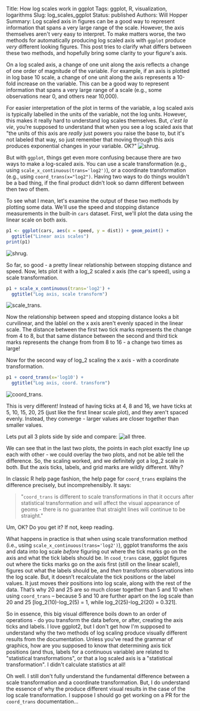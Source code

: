 Title: How log scales work in ggplot
Tags: ggplot, R, visualization, logarithms
Slug: log_scales_ggplot
Status: published
Authors: Will Hopper
Summary: Log scaled axis in figures can be a good way to represent information that spans a very large range of the scale. However, the axis themselves aren't very easy to interpret. To make matters worse, the two methods for automatically producing log scaled axis with `ggplot` produce *very* different looking figures. This post tries to clarify what differs between these two methods, and hopefully bring some clarity to your figure's axis.

On a log scaled axis, a change of one unit along the axis reflects a change of one order of magnitude of the variable. For example, if an axis is plotted in log base 10 scale, a change of one unit along the axis represents a 10-fold increase on the variable. This can be a good way to represent information that spans a very large range of a scale (e.g., some observations near 0, and others near 10,000).

For easier interpretation of the plot in terms of the variable, a log scaled axis is typically labelled in the units of the variable, not the log units. However, this makes it really hard to understand log scales themselves. But, *c'est la vie*, you’re supposed to understand that when you see a log scaled axis that "the units of this axis are *really* just powers you raise the base to, but it's not labeled that way, so just remember that moving through this axis produces exponential changes in your variable. OK?" ![shrug]({filename}/img/shrug.png).

But with `ggplot`, things get even more confusing because there are two ways to make a log-scaled axis. You can use a scale transformation (e.g., using `scale_x_continuous(trans='log2')`), or a coordinate transformation (e.g., using `coord_trans(x="log2")`. Having two ways to do things wouldn't be a bad thing, if the final product didn’t look so damn different between then two of them.

To see what I mean, let's examine the output of these two methods by plotting some data. We'll use the speed and stopping distance measurements in the built-in `cars` dataset. First, we'll plot the data using the linear scale on both axis.

```R
p1 <- ggplot(cars, aes(x = speed, y = dist)) + geom_point() +
  ggtitle("Linear axis scales")
print(p1)
```
![shrug]({filename}/img/logscale_linear.png).

So far, so good - a pretty linear relationship between stopping distance and speed. Now, lets plot it with a log_2 scaled x axis (the car's speed), using a scale transformation.

```R
p1 + scale_x_continuous(trans='log2') +
  ggtitle("Log axis, scale transform")
```
![scale_trans]({filename}/img/logscale_scaletrans.png).

Now the relationship between speed and stopping distance looks a bit curvilinear, and the lablel on the x axis aren't evenly spaced in the linear scale. The distance between the first two tick marks represents the change from 4 to 8, but that same distance between the second and third tick marks represents the change from from 8 to 16 - a change two times as large!

Now for the second way of log_2 scaling the x axis - with a coordinate transformation.
```R
p1 + coord_trans(x='log10') +
  ggtitle("Log axis, coord. transform")
```
![coord_trans]({filename}/img/logscale_coordtrans.png).

This is very different! Instead of having ticks at 4, 8 and 16, we have ticks at 5, 10, 15, 20, 25 (just like the first linear scale plot), and they aren't spaced evenly. Instead, they converge - larger values are closer together than smaller values.

Lets put all 3 plots side by side and compare:
![all three]({filename}/img/logscale_all3.png).

We can see that in the last two plots, the points in each plot exactly line up each with other - we could overlay the two plots, and not be able tell the difference. So, the scaling worked, and we definitely got a log_2 scale in both. But the axis ticks, labels, and grid marks are wildly different. Why?

In classic R help page fashion, the help page for `coord_trans` explains the difference precisely, but incomprehensibly. It says:
> "`coord_trans` is different to scale transformations in that it occurs after statistical transformation and will affect the visual appearance of geoms - there is no guarantee that straight lines will continue to be straight."

Um, OK? Do you get it? If not, keep reading.

What happens in practice is that when using scale transformation method (i.e., using `scale_x_continuous(trans='log2')`), ggplot transforms the axis and data into log scale *before* figuring out where the tick marks go on the axis and what the tick labels should be. In `cood_trans` case, ggplot figures out where the ticks marks go on the axis first (still on the linear scale!), figures out what the labels should be, and *then* transforms observations into the log scale. But, it doesn’t recalculate the tick positions or the label values. It just moves their positions into log scale, along with the rest of the data. That’s why 20 and 25 are so much closer together than 5 and 10 when using `coord_trans` – because 5 and 10 are further apart on the log scale than 20 and 25 [log_2(10)-log_2(5) = 1, while log_2(25)-log_2(20) = 0.321].

So in essence, this big visual difference boils down to an order of operations - do you transform the data before, or after, creating the axis ticks and labels. I love ggplot2, but I don't get how I'm supposed to understand why the two methods of log scaling produce visually different results from the documentation. Unless you've read the grammar of graphics, how are you supposed to know that determining axis tick positions (and thus, labels for a continuous variable) are related to "statistical transformations", or that a log scaled axis is a "statistical transformation". I didn't calculate statistics at all!

Oh well. I still don't fully understand the fundamental difference between a scale transformation and a coordinate transformation. But, I do understand the essence of why the produce different visual results in the case of the log scale transformation. I suppose I should go get working on a PR for the `coord_trans` documentation...
